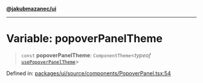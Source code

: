 [**@jakubmazanec/ui**](../README.md)

---

# Variable: popoverPanelTheme

> `const` **popoverPanelTheme**: `ComponentTheme`\<_typeof_
> [`usePopoverPanelTheme`](../functions/usePopoverPanelTheme.md)\>

Defined in:
[packages/ui/source/components/PopoverPanel.tsx:54](https://github.com/jakubmazanec/tools/blob/76a9140b954a789a6120dd2126b179ec0180d7e9/packages/ui/source/components/PopoverPanel.tsx#L54)
